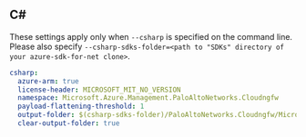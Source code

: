 ## C#

These settings apply only when `--csharp` is specified on the command line.
Please also specify `--csharp-sdks-folder=<path to "SDKs" directory of your azure-sdk-for-net clone>`.

```yaml $(csharp)
csharp:
  azure-arm: true
  license-header: MICROSOFT_MIT_NO_VERSION
  namespace: Microsoft.Azure.Management.PaloAltoNetworks.Cloudngfw
  payload-flattening-threshold: 1
  output-folder: $(csharp-sdks-folder)/PaloAltoNetworks.Cloudngfw/Microsoft.Azure.Management.PaloAltoNetworks.Cloudngfw/src/Generated
  clear-output-folder: true
```
